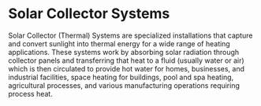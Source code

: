 # Solar Collector Systems

Solar Сollector (Thermal) Systems are specialized installations that capture and convert sunlight into thermal energy for a wide range of heating applications. These systems work by absorbing solar radiation through collector panels and transferring that heat to a fluid (usually water or air) which is then circulated to provide hot water for homes, businesses, and industrial facilities, space heating for buildings, pool and spa heating, agricultural processes, and various manufacturing operations requiring process heat.
